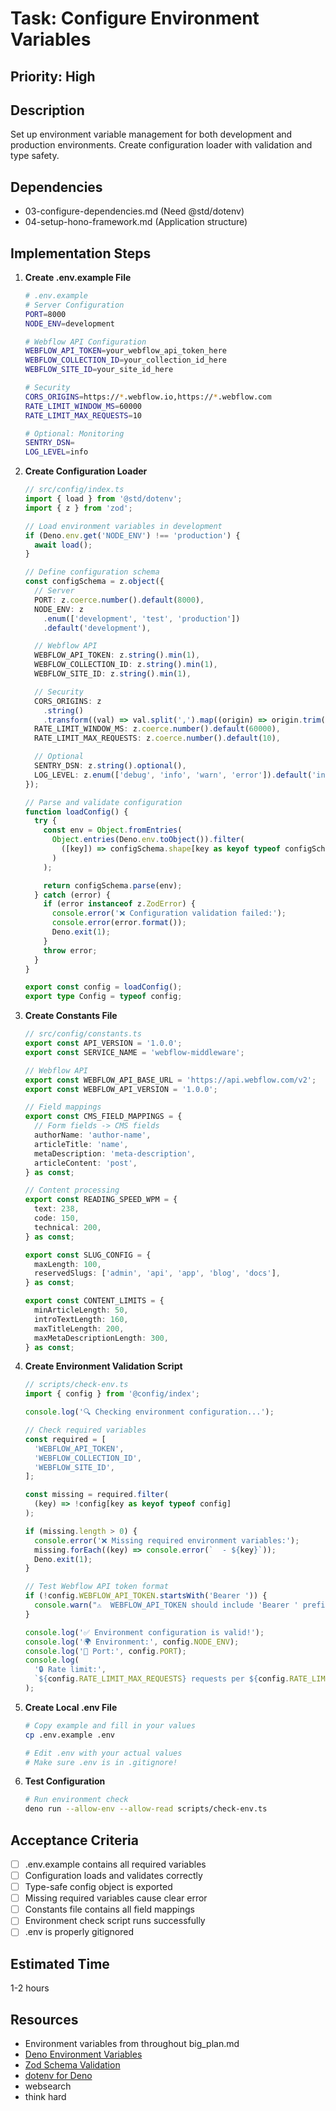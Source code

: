 # Task: Configure Environment Variables

## Priority: High

## Description

Set up environment variable management for both development and production environments. Create configuration loader with validation and type safety.

## Dependencies

- 03-configure-dependencies.md (Need @std/dotenv)
- 04-setup-hono-framework.md (Application structure)

## Implementation Steps

1. **Create .env.example File**

   ```bash
   # .env.example
   # Server Configuration
   PORT=8000
   NODE_ENV=development

   # Webflow API Configuration
   WEBFLOW_API_TOKEN=your_webflow_api_token_here
   WEBFLOW_COLLECTION_ID=your_collection_id_here
   WEBFLOW_SITE_ID=your_site_id_here

   # Security
   CORS_ORIGINS=https://*.webflow.io,https://*.webflow.com
   RATE_LIMIT_WINDOW_MS=60000
   RATE_LIMIT_MAX_REQUESTS=10

   # Optional: Monitoring
   SENTRY_DSN=
   LOG_LEVEL=info
   ```

2. **Create Configuration Loader**

   ```typescript
   // src/config/index.ts
   import { load } from '@std/dotenv';
   import { z } from 'zod';

   // Load environment variables in development
   if (Deno.env.get('NODE_ENV') !== 'production') {
     await load();
   }

   // Define configuration schema
   const configSchema = z.object({
     // Server
     PORT: z.coerce.number().default(8000),
     NODE_ENV: z
       .enum(['development', 'test', 'production'])
       .default('development'),

     // Webflow API
     WEBFLOW_API_TOKEN: z.string().min(1),
     WEBFLOW_COLLECTION_ID: z.string().min(1),
     WEBFLOW_SITE_ID: z.string().min(1),

     // Security
     CORS_ORIGINS: z
       .string()
       .transform((val) => val.split(',').map((origin) => origin.trim())),
     RATE_LIMIT_WINDOW_MS: z.coerce.number().default(60000),
     RATE_LIMIT_MAX_REQUESTS: z.coerce.number().default(10),

     // Optional
     SENTRY_DSN: z.string().optional(),
     LOG_LEVEL: z.enum(['debug', 'info', 'warn', 'error']).default('info'),
   });

   // Parse and validate configuration
   function loadConfig() {
     try {
       const env = Object.fromEntries(
         Object.entries(Deno.env.toObject()).filter(
           ([key]) => configSchema.shape[key as keyof typeof configSchema.shape]
         )
       );

       return configSchema.parse(env);
     } catch (error) {
       if (error instanceof z.ZodError) {
         console.error('❌ Configuration validation failed:');
         console.error(error.format());
         Deno.exit(1);
       }
       throw error;
     }
   }

   export const config = loadConfig();
   export type Config = typeof config;
   ```

3. **Create Constants File**

   ```typescript
   // src/config/constants.ts
   export const API_VERSION = '1.0.0';
   export const SERVICE_NAME = 'webflow-middleware';

   // Webflow API
   export const WEBFLOW_API_BASE_URL = 'https://api.webflow.com/v2';
   export const WEBFLOW_API_VERSION = '1.0.0';

   // Field mappings
   export const CMS_FIELD_MAPPINGS = {
     // Form fields -> CMS fields
     authorName: 'author-name',
     articleTitle: 'name',
     metaDescription: 'meta-description',
     articleContent: 'post',
   } as const;

   // Content processing
   export const READING_SPEED_WPM = {
     text: 238,
     code: 150,
     technical: 200,
   } as const;

   export const SLUG_CONFIG = {
     maxLength: 100,
     reservedSlugs: ['admin', 'api', 'app', 'blog', 'docs'],
   } as const;

   export const CONTENT_LIMITS = {
     minArticleLength: 50,
     introTextLength: 160,
     maxTitleLength: 200,
     maxMetaDescriptionLength: 300,
   } as const;
   ```

4. **Create Environment Validation Script**

   ```typescript
   // scripts/check-env.ts
   import { config } from '@config/index';

   console.log('🔍 Checking environment configuration...');

   // Check required variables
   const required = [
     'WEBFLOW_API_TOKEN',
     'WEBFLOW_COLLECTION_ID',
     'WEBFLOW_SITE_ID',
   ];

   const missing = required.filter(
     (key) => !config[key as keyof typeof config]
   );

   if (missing.length > 0) {
     console.error('❌ Missing required environment variables:');
     missing.forEach((key) => console.error(`  - ${key}`));
     Deno.exit(1);
   }

   // Test Webflow API token format
   if (!config.WEBFLOW_API_TOKEN.startsWith('Bearer ')) {
     console.warn("⚠️  WEBFLOW_API_TOKEN should include 'Bearer ' prefix");
   }

   console.log('✅ Environment configuration is valid!');
   console.log('🌍 Environment:', config.NODE_ENV);
   console.log('🔗 Port:', config.PORT);
   console.log(
     '🔒 Rate limit:',
     `${config.RATE_LIMIT_MAX_REQUESTS} requests per ${config.RATE_LIMIT_WINDOW_MS}ms`
   );
   ```

5. **Create Local .env File**

   ```bash
   # Copy example and fill in your values
   cp .env.example .env

   # Edit .env with your actual values
   # Make sure .env is in .gitignore!
   ```

6. **Test Configuration**
   ```bash
   # Run environment check
   deno run --allow-env --allow-read scripts/check-env.ts
   ```

## Acceptance Criteria

- [ ] .env.example contains all required variables
- [ ] Configuration loads and validates correctly
- [ ] Type-safe config object is exported
- [ ] Missing required variables cause clear error
- [ ] Constants file contains all field mappings
- [ ] Environment check script runs successfully
- [ ] .env is properly gitignored

## Estimated Time

1-2 hours

## Resources

- Environment variables from throughout big_plan.md
- [Deno Environment Variables](https://deno.land/manual/basics/env_variables)
- [Zod Schema Validation](https://zod.dev/)
- [dotenv for Deno](https://deno.land/std/dotenv)
- websearch
- think hard
